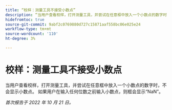 ```yaml
---
title: “校样：测量工具不接受小数点”
description: “当用户查看校样，打开测量工具，并尝试在任意框中放入一个小数点的数字时，不会显示小数点。 如果用户在输入任何数字之前输入小数点，则该框将显示NaN。”
hidefromtoc: true
source-git-commit: 9abf2c0769880d727c15871aaf558bc06e025e24
workflow-type: tm+mt
source-wordcount: '110'
ht-degree: 3%

---
```



# 校样：测量工具不接受小数点

<!--This article is on the WF and WFP TOC-->

当用户查看校样，打开测量工具，并尝试在任意框中放入一个小数点的数字时，不会显示小数点。 如果用户在输入任何位数之前输入小数点，则框会显示“NaN”。

_首次报告于 2022 年 10 月 21 日。_

